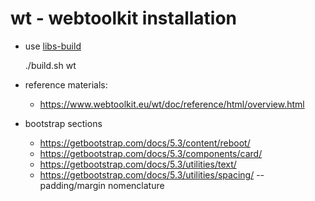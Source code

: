 # wt - webtoolkit installation

* use [libs-build](https://github.com/rburkholder/libs-build)

    ./build.sh wt

* reference materials:
  * https://www.webtoolkit.eu/wt/doc/reference/html/overview.html

* bootstrap sections
  * https://getbootstrap.com/docs/5.3/content/reboot/
  * https://getbootstrap.com/docs/5.3/components/card/
  * https://getbootstrap.com/docs/5.3/utilities/text/
  * https://getbootstrap.com/docs/5.3/utilities/spacing/ -- padding/margin nomenclature
